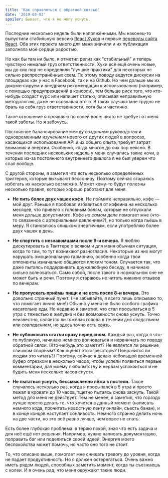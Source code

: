 ```yaml
---
title: 'Как справляться с обратной связью'
date: '2019-03-02'
spoiler: Бывает, что я не могу уснуть.
---
```


Последние несколько недель были напряжёнными. Мы наконец-то выпустили стабильную версию [React Хуков](https://reactjs.org/blog/2019/02/06/react-v16.8.0.html) и первые [переводы сайта React](https://reactjs.org/blog/2019/02/23/is-react-translated-yet.html). Оба этих проекта много для меня значили и их публикация заполняла моё сердце радостью.

Но как бы там ни было, я отметил релиз как "стабильный" и теперь чувствую немалый груз ответственности. Хуки всё ещё очень новые, мы до сих пор не определили "лучшие практики" для некоторых не сильно распространённых схем. По этому поводу ведутся дискусии на площадках как у нас в Facebook, так и на Github. Но чем дольше мы их документируем и внедряем рекомендации к использованию (например, с помощью предупреждений в консоли), тем больше риск того, что кто-нибудь создаст курс или напишет статью, описывая неправильную методологию, даже не осознавая этого. В таких случаях мне трудно не брать на себя груз ответственности, хотя бы и частично.

Такое отношение я проявляю по своей воле: никто не требует от меня такой заботы. Но я забочусь.

Постоянное балансирование между *созданием руководства* и одновременным *изучением* нового от других людей в вопросах, касающихся использования API и их общего опыта, требует затрат внимания и энергии. Особенно, когда многое до сих пор неясно. В течении последних нескольких недель у меня случались такие ночи, в которых из-за постоянного внутреннего диалога я не был уверен что спал вообще.

С другой стороны, я заметил что есть несколько определённых триггеров, которые вызывают бессоницу. Поэтому сейчас стараюсь избегать их насколько возможно. Может кому-то будут полезны несколько правил, которые хорошо работают для меня.

* **Не пить более двух чашек кофе.** Не поймите неправильно, кофе — мой друг. Раньше я пробовал избавиться от кофеина на несколько месяцев, что привело к головным болям, которые не отпускали меня дольше допустимого. Кофе *на самом деле* помогает мне (что-то связанное с артериальным давлением?), но только когда пьёшь в меру. Я становлюсь слишком энергичным, если употребляю более двух чашек в день.

* **Не спортить с незнакомцами после 9-и вечера.** Я люблю дискутировать в Твиттере о всяком и для меня обычная ситуация, когда то там, то тут возникают разногласия. Некоторые из них могут нарушать эмоциональную гармонию, особенно когда твои оппоненты изначально общаются плохим тоном. Случается так, что даже пытаясь поддерживать дружелюбную беседу, я начинаю сильно волноваться. Само собой, после такого о нормальном сне не может быть и речи. Поэтому я стараюсь не читать никаких отзывов по вечерам.

* **Не пропускать приёмы пищи и не есть после 8-и вечера.** Это довольно странный пункт. (Не забывайте, я всего лишь описываю то, что помогает лично мне!) Обычно у меня не было особого графика касательно еды. Но недавно я заметил, что стал просыпаться в 5 утра с тяжестью в желудке и без возможности снова уснуть. Точно неизвестно, является ли тяжёлая голова в течении дня *следствием* или *совпадением*, но здесь точно есть связь.

* **Не публиковать статьи сразу перед сном.** Каждый раз, когда я что-то публикую, начинаю немного волноваться и нервничать по поводу обратной связи. (Кто-нибудь это заметит? Не является ли решение слишком спорным? Как оценят это агрегаторы? Понравится ли людям это читать?) Поэтому, сейчас я делаю небольшой временной буфер отрезком в несколько часов, чтобы успели появиться первые комментарии, дав моему любопытству и нервам успокоиться и не будить меня несколько часов спустя.

* **Не пытаться уснуть, бессмысленно лёжа в постели.** Такое случалось несколько раз, когда я просыпался в 5 утра и просто лежал в кровати до 10 часов, тщетно пытаясь снова заснуть. Такой метод для меня не действует. Тем не менее, я заметил, что гораздо лучше просто делать то, что хочется в данный момент (написать немного кода, прочитать новостную ленту онлайн, съесть банан), и в конце концов наступает сонливость. Немного странно делить ночь на две части, но это всё равно лучше, чем вовсе не спать.

Есть более глубокая проблема: я теряю покой, зная что есть задача и для неё ещё нет решения. Например, нужно написать документацию, поправить баг или поделиться своей идеей. Энергия моего беспокойства может помочь, но часто оно того не стоит.

То, что описано выше, помогает мне снижать тревогу до уровня, когда не падает продуктивность. Но я должен остерегаться. Очень важно иметь рядом людей, способных заметить момент, когда ты съезжаешь с колеи. И я очень рад, что меня окружают такие люди.